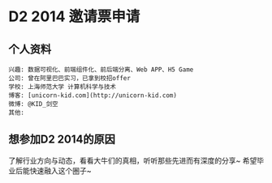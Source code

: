 # D2 2014 邀请票申请

## 个人资料

    兴趣: 数据可视化、前端组件化、前后端分离、Web APP、H5 Game
    公司: 曾在阿里巴巴实习，已拿到校招offer
    学校: 上海师范大学 计算机科学与技术
    博客: [unicorn-kid.com](http://unicorn-kid.com)
    微博: @KID_剑空
    其他: 

## 想参加D2 2014的原因

了解行业方向与动态，看看大牛们的真相，听听那些先进而有深度的分享~ 希望毕业后能快速融入这个圈子~